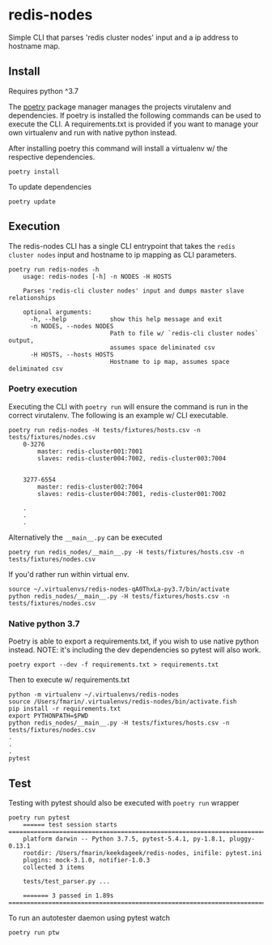 # redis-nodes

Simple CLI that parses 'redis cluster nodes' input and a ip address to hostname map.

## Install

Requires python ^3.7

The [poetry](https://python-poetry.org/) package manager manages the projects virutalenv and dependencies.  If poetry is installed the following commands can be used to execute the CLI. A requirements.txt is provided if you want to manage your own virtualenv and run with native python instead. 

After installing poetry  this command will install a virtualenv w/ the respective dependencies.

    poetry install
    
To update dependencies

    poetry update
    
## Execution

The redis-nodes CLI has a single CLI entrypoint that takes the `redis cluster nodes` input and hostname to ip mapping as CLI parameters.

    poetry run redis-nodes -h                                                                               
        usage: redis-nodes [-h] -n NODES -H HOSTS
        
        Parses 'redis-cli cluster nodes' input and dumps master slave relationships
        
        optional arguments:
          -h, --help            show this help message and exit
          -n NODES, --nodes NODES
                                Path to file w/ `redis-cli cluster nodes` output,
                                assumes space deliminated csv
          -H HOSTS, --hosts HOSTS
                                Hostname to ip map, assumes space deliminated csv
     
### Poetry execution

Executing the CLI with `poetry run` will ensure the command is run in the correct virutalenv.  The following is an example w/ CLI executable.

    poetry run redis-nodes -H tests/fixtures/hosts.csv -n tests/fixtures/nodes.csv
        0-3276
        	master: redis-cluster001:7001
        	slaves: redis-cluster004:7002, redis-cluster003:7004
        
        
        3277-6554
        	master: redis-cluster002:7004
        	slaves: redis-cluster004:7001, redis-cluster001:7002
        
        .
        .
        . 	

Alternatively the `__main__.py` can be executed

    poetry run redis_nodes/__main__.py -H tests/fixtures/hosts.csv -n tests/fixtures/nodes.csv
    
If you'd rather run within virtual env.

    source ~/.virtualenvs/redis-nodes-qA0ThxLa-py3.7/bin/activate
    python redis_nodes/__main__.py -H tests/fixtures/hosts.csv -n tests/fixtures/nodes.csv
    
### Native python 3.7

Poetry is able to export a requirements.txt, if you wish to use native python instead.  NOTE: it's including the dev dependencies so pytest will also work.

    poetry export --dev -f requirements.txt > requirements.txt
    
Then to execute w/ requirements.txt
    
    python -m virtualenv ~/.virtualenvs/redis-nodes
    source /Users/fmarin/.virtualenvs/redis-nodes/bin/activate.fish
    pip install -r requirements.txt
    export PYTHONPATH=$PWD
    python redis_nodes/__main__.py -H tests/fixtures/hosts.csv -n tests/fixtures/nodes.csv
    .
    .
    .
    pytest
    
## Test    

Testing with pytest should also be executed with `poetry run` wrapper

    poetry run pytest                                                
        ====== test session starts =====================================================================================
        platform darwin -- Python 3.7.5, pytest-5.4.1, py-1.8.1, pluggy-0.13.1
        rootdir: /Users/fmarin/keekdageek/redis-nodes, inifile: pytest.ini
        plugins: mock-3.1.0, notifier-1.0.3
        collected 3 items                                                                                                                                                                                                                      
        
        tests/test_parser.py ...
        
        ======= 3 passed in 1.89s ======================================================================================
    
To run an autotester daemon using pytest watch

    poetry run ptw
    

